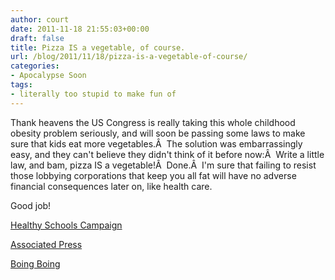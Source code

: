 ```yaml
---
author: court
date: 2011-11-18 21:55:03+00:00
draft: false
title: Pizza IS a vegetable, of course.
url: /blog/2011/11/18/pizza-is-a-vegetable-of-course/
categories:
- Apocalypse Soon
tags:
- literally too stupid to make fun of
---
```


Thank heavens the US Congress is really taking this whole childhood obesity problem seriously, and will soon be passing some laws to make sure that kids eat more vegetables.Â  The solution was embarrassingly easy, and they can't believe they didn't think of it before now:Â  Write a little law, and bam, pizza IS a vegetable!Â  Done.Â  I'm sure that failing to resist those lobbying corporations that keep you all fat will have no adverse financial consequences later on, like health care.

Good job!

[Healthy Schools Campaign](http://healthyschoolscampaign.typepad.com/healthy_schools_campaign/2011/11/pizza-is-a-vegetable-how-the-spending-bill-in-congress-could-unravel-progress-on-school-nutrition.html)

[Associated Press](http://www.google.com/hostednews/ap/article/ALeqM5hZy7qHYu4-qXuTWRJm192734Gs6w?docId=6b9a38b3ae5c40979b7be9ba8f1ac176)

[Boing Boing](http://boingboing.net/2011/11/18/congress-pizza-is-a-vegetable.html)


